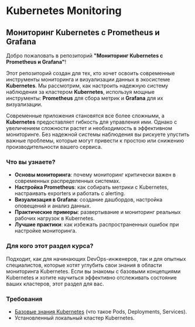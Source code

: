 # Kubernetes Monitoring

## Мониторинг Kubernetes с Prometheus и Grafana

Добро пожаловать в репозиторий **"Мониторинг Kubernetes с Prometheus и Grafana"**!  

Этот репозиторий создан для тех, кто хочет освоить современные инструменты мониторинга и визуализации данных в экосистеме **Kubernetes**. Мы рассмотрим, как настроить надежную систему наблюдения за кластером **Kubernetes**, используя мощные инструменты: **Prometheus** для сбора метрик и **Grafana** для их визуализации.

Современные приложения становятся все более сложными, а **Kubernetes** предоставляет гибкость для управления ими. Однако с увеличением сложности растет и необходимость в эффективном мониторинге. Без надежной системы наблюдения вы рискуете упустить важные проблемы, которые могут привести к простою или снижению производительности вашего сервиса.

### Что вы узнаете?
- **Основы мониторинга**: почему мониторинг критически важен в современных распределенных системах.
- **Настройка Prometheus**: как собирать метрики с Kubernetes, настраивать exporters и работать с alerting.
- **Визуализация в Grafana**: создание дашбордов, настройка оповещений и анализ данных.
- **Практические примеры**: развертывание и мониторинг реальных рабочих нагрузок в Kubernetes.
- **Лучшие практики**: как избежать распространенных ошибок при настройке мониторинга.

### Для кого этот раздел курса?
Подходит, как для начинающих DevOps-инженеров, так и для опытных специалистов, которые хотят углубить свои знания в области мониторинга Kubernetes. Если вы знакомы с базовыми концепциями Kubernetes и хотите научиться эффективно отслеживать состояние ваших кластеров, этот раздел для вас.

### Требования
- [Базовые знания Kubernetes](https://github.com/lamjob1993/kubernetes-monitoring/blob/main/kubernetes/beggining/1.%20%D0%91%D0%B0%D0%B7%D0%BE%D0%B2%D1%8B%D0%B5%20%D0%B7%D0%BD%D0%B0%D0%BD%D0%B8%D1%8F.md) (что такое Pods, Deployments, Services).
- Установленный локальный кластер Kubernetes.
